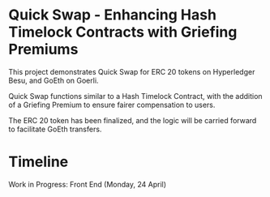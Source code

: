# Quick Swap - Enhancing Hash Timelock Contracts with Griefing Premiums

This project demonstrates Quick Swap for ERC 20 tokens on Hyperledger Besu, and GoEth on Goerli.

Quick Swap functions similar to a Hash Timelock Contract, with the addition of a Griefing Premium to ensure fairer compensation to users.

The ERC 20 token has been finalized, and the logic will be carried forward to facilitate GoEth transfers.

# Timeline
Work in Progress: Front End (Monday, 24 April)